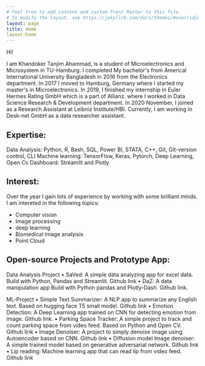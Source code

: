 ```yaml
---
# Feel free to add content and custom Front Matter to this file.
# To modify the layout, see https://jekyllrb.com/docs/themes/#overriding-theme-defaults
layout: page
title: Home
layout:home
---
```

Hi!

I am Khandoker Tanjim Ahammad, is a student of Microelectronics and Microsystem in TU-Hamburg. I completed My bachelor's from Americal International University Bangladesh in 2016 from the Electronics department. In 2017 I moved to Hamburg, Germany where I started my master's in Microelectronics. In 2019, I finished my internship in Euler Hermes Rating GmbH which is a part of Allianz. where I worked in Data Science Research & Development department. In 2020 November, I joined as a Research Assistant at Leibniz Institute/HBI. Currently, I am working in Desk-net GmbH as a data researcher assistant.

## Expertise:
Data Analysis: Python, R, Bash, SQL, Power BI, STATA, C++, Git, Git-version control, CLI
Machine learning: TensorFlow, Keras, Pytorch, Deep Learning, Open Cv
Dashboard: Streamlit and Plotly


## Interest: 

Over the year I gain lots of experience by working with some brilliant minds. 
I am intereted in the following topics:
- Computer vision
- Image processing
- deep learning
- Biomedical Image analyisis
- Point Cloud 

## Open-source Projects and Prototype App:
Data Analysis Project
•	SaVed: A simple data analyzing app for excel data. Build with Python, Pandas and Streamlit. Github link
•	DaZ: A data manipulation app Build with Python pandas and Plotly-Dash. Github link.

ML-Project
•	Simple Text Summarizer: A NLP app to summarize any English text. Based on hugging face T5 small model. Github link
•	Emotion Detection: A Deep Learning app trained on CNN for detecting emotion from image. Github link.
•	Parking Space Tracker: A simple project to track and count parking space from video feed. Based on Python and Open CV. Github link
•	Image Denoiser: A project to simply denoise image using Autoencoder based on CNN. Github link
•	Diffusion model Image denoiser: A simple trained model based on generative adversarial network. Github link
•	Lip reading: Machine learning app that can read lip from video feed. Github link

